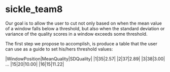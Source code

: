 sickle_team8
============

Our goal is to allow the user to cut not only based on when the mean value of a window falls below a threshold, but also when the standard deviation or variance of the quality scores in a window exceeds some threshold.

The first step we propose to accomplish, is produce a table that the user can use as a guide to set his/hers threshold values:

|WindowPosition|MeanQuality|SDQuality|
|1|35|2.57|
|2|37|2.89|
|3|38|3.00|
...
|15|20|10.00|
|16|15|11.22|
